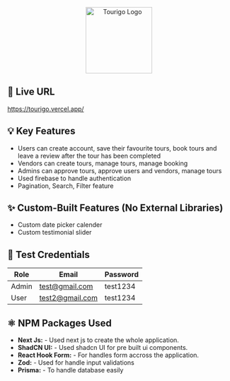 <p align="center">
  <img src="https://i.ibb.co.com/xSLrhTxk/tourigo.png" alt="Tourigo Logo" width="150">
</p>



## 🔗 Live URL

https://tourigo.vercel.app/

## 💡 Key Features

- Users can create account, save their favourite tours, book tours and leave a review after the tour has been completed
- Vendors can create tours, manage tours, manage booking
- Admins can approve tours, approve users and vendors, manage tours
- Used firebase to handle authentication
- Pagination, Search, Filter feature

## ✨ Custom-Built Features (No External Libraries)

- Custom date picker calender
- Custom testimonial slider


## 🧪 Test Credentials

| Role       | Email                 | Password   |
|------------|-----------------------|------------|
| Admin      | test@gmail.com        | test1234   |
| User       | test2@gmail.com       | test1234    |

## ⚛️ NPM Packages Used

- **Next Js:** - Used next js to create the whole application.
- **ShadCN UI:** - Used shadcn UI for pre built ui components.
- **React Hook Form:** - For handles form accross the application.
- **Zod:** - Used for handle input validations
- **Prisma:** - To handle database easily